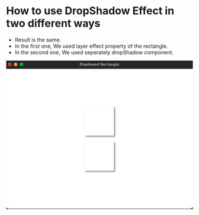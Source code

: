 # How to use DropShadow Effect in two different ways

 - Result is the same. 
 - In the first one, We used layer effect property of the rectangle. 
 - In the second one, We used seperately dropShadow component.

![image](https://github.com/meteistar/QML_Controls/blob/master/ShadowedRectangle/shadowedRect.png)
